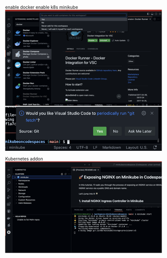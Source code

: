 enable docker
enable k8s minikube
![alt text](/Resources/extensions.png)
![alt text](/Resources/git-fetch.png)

Kubernetes addon
![alt text](/Resources/kubernetesaddon.png)